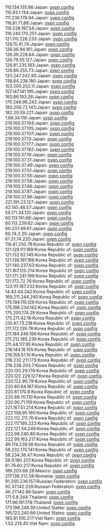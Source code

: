 110.134.135.86:Japan: [ovpn config](vpn/110_134_135_86.ovpn)  
110.93.1.134:Japan: [ovpn config](vpn/110_93_1_134.ovpn)  
111.238.178.94:Japan: [ovpn config](vpn/111_238_178_94.ovpn)  
116.81.71.88:Japan: [ovpn config](vpn/116_81_71_88.ovpn)  
119.228.187.54:Japan: [ovpn config](vpn/119_228_187_54.ovpn)  
119.240.170.251:Japan: [ovpn config](vpn/119_240_170_251.ovpn)  
121.110.228.233:Japan: [ovpn config](vpn/121_110_228_233.ovpn)  
126.15.41.74:Japan: [ovpn config](vpn/126_15_41_74.ovpn)  
126.36.94.161:Japan: [ovpn config](vpn/126_36_94_161.ovpn)  
126.39.228.84:Japan: [ovpn config](vpn/126_39_228_84.ovpn)  
126.79.55.127:Japan: [ovpn config](vpn/126_79_55_127.ovpn)  
126.81.235.183:Japan: [ovpn config](vpn/126_81_235_183.ovpn)  
126.89.255.73:Japan: [ovpn config](vpn/126_89_255_73.ovpn)  
133.247.242.90:Japan: [ovpn config](vpn/133_247_242_90.ovpn)  
138.64.238.180:Japan: [ovpn config](vpn/138_64_238_180.ovpn)  
153.200.253.11:Japan: [ovpn config](vpn/153_200_253_11.ovpn)  
157.147.141.195:Japan: [ovpn config](vpn/157_147_141_195.ovpn)  
160.86.193.26:Japan: [ovpn config](vpn/160_86_193_26.ovpn)  
170.249.96.242:Japan: [ovpn config](vpn/170_249_96_242.ovpn)  
180.200.72.143:Japan: [ovpn config](vpn/180_200_72_143.ovpn)  
182.20.59.221:Japan: [ovpn config](vpn/182_20_59_221.ovpn)  
1.66.34.119:Japan: [ovpn config](vpn/1_66_34_119.ovpn)  
219.100.37.104:Japan: [ovpn config](vpn/219_100_37_104.ovpn)  
219.100.37.105:Japan: [ovpn config](vpn/219_100_37_105.ovpn)  
219.100.37.107:Japan: [ovpn config](vpn/219_100_37_107.ovpn)  
219.100.37.13:Japan: [ovpn config](vpn/219_100_37_13.ovpn)  
219.100.37.177:Japan: [ovpn config](vpn/219_100_37_177.ovpn)  
219.100.37.182:Japan: [ovpn config](vpn/219_100_37_182.ovpn)  
219.100.37.19:Japan: [ovpn config](vpn/219_100_37_19.ovpn)  
219.100.37.31:Japan: [ovpn config](vpn/219_100_37_31.ovpn)  
219.100.37.49:Japan: [ovpn config](vpn/219_100_37_49.ovpn)  
219.100.37.51:Japan: [ovpn config](vpn/219_100_37_51.ovpn)  
219.100.37.55:Japan: [ovpn config](vpn/219_100_37_55.ovpn)  
219.100.37.58:Japan: [ovpn config](vpn/219_100_37_58.ovpn)  
219.100.37.86:Japan: [ovpn config](vpn/219_100_37_86.ovpn)  
219.100.37.87:Japan: [ovpn config](vpn/219_100_37_87.ovpn)  
219.100.37.96:Japan: [ovpn config](vpn/219_100_37_96.ovpn)  
221.191.23.127:Japan: [ovpn config](vpn/221_191_23_127.ovpn)  
42.145.48.57:Japan: [ovpn config](vpn/42_145_48_57.ovpn)  
59.171.34.131:Japan: [ovpn config](vpn/59_171_34_131.ovpn)  
60.113.191.66:Japan: [ovpn config](vpn/60_113_191_66.ovpn)  
60.113.239.82:Japan: [ovpn config](vpn/60_113_239_82.ovpn)  
60.237.49.61:Japan: [ovpn config](vpn/60_237_49_61.ovpn)  
60.74.2.25:Japan: [ovpn config](vpn/60_74_2_25.ovpn)  
61.21.74.220:Japan: [ovpn config](vpn/61_21_74_220.ovpn)  
118.41.250.78:Korea Republic of: [ovpn config](vpn/118_41_250_78.ovpn)  
121.129.111.189:Korea Republic of: [ovpn config](vpn/121_129_111_189.ovpn)  
121.132.62.145:Korea Republic of: [ovpn config](vpn/121_132_62_145.ovpn)  
121.138.197.166:Korea Republic of: [ovpn config](vpn/121_138_197_166.ovpn)  
121.140.237.63:Korea Republic of: [ovpn config](vpn/121_140_237_63.ovpn)  
121.167.125.214:Korea Republic of: [ovpn config](vpn/121_167_125_214.ovpn)  
121.171.241.199:Korea Republic of: [ovpn config](vpn/121_171_241_199.ovpn)  
121.172.72.76:Korea Republic of: [ovpn config](vpn/121_172_72_76.ovpn)  
123.111.187.232:Korea Republic of: [ovpn config](vpn/123_111_187_232.ovpn)  
14.43.44.242:Korea Republic of: [ovpn config](vpn/14_43_44_242.ovpn)  
169.211.244.240:Korea Republic of: [ovpn config](vpn/169_211_244_240.ovpn)  
175.194.115.126:Korea Republic of: [ovpn config](vpn/175_194_115_126.ovpn)  
175.198.234.162:Korea Republic of: [ovpn config](vpn/175_198_234_162.ovpn)  
175.200.174.28:Korea Republic of: [ovpn config](vpn/175_200_174_28.ovpn)  
175.211.42.16:Korea Republic of: [ovpn config](vpn/175_211_42_16.ovpn)  
210.97.73.218:Korea Republic of: [ovpn config](vpn/210_97_73_218.ovpn)  
211.172.139.78:Korea Republic of: [ovpn config](vpn/211_172_139_78.ovpn)  
211.184.246.166:Korea Republic of: [ovpn config](vpn/211_184_246_166.ovpn)  
211.212.185.239:Korea Republic of: [ovpn config](vpn/211_212_185_239.ovpn)  
211.44.117.95:Korea Republic of: [ovpn config](vpn/211_44_117_95.ovpn)  
218.144.18.105:Korea Republic of: [ovpn config](vpn/218_144_18_105.ovpn)  
218.158.51.10:Korea Republic of: [ovpn config](vpn/218_158_51_10.ovpn)  
218.232.211.173:Korea Republic of: [ovpn config](vpn/218_232_211_173.ovpn)  
218.238.203.7:Korea Republic of: [ovpn config](vpn/218_238_203_7.ovpn)  
220.120.29.178:Korea Republic of: [ovpn config](vpn/220_120_29_178.ovpn)  
220.122.229.127:Korea Republic of: [ovpn config](vpn/220_122_229_127.ovpn)  
220.122.90.79:Korea Republic of: [ovpn config](vpn/220_122_90_79.ovpn)  
220.80.64.187:Korea Republic of: [ovpn config](vpn/220_80_64_187.ovpn)  
220.81.170.8:Korea Republic of: [ovpn config](vpn/220_81_170_8.ovpn)  
220.89.70.110:Korea Republic of: [ovpn config](vpn/220_89_70_110.ovpn)  
220.90.71.119:Korea Republic of: [ovpn config](vpn/220_90_71_119.ovpn)  
221.167.51.214:Korea Republic of: [ovpn config](vpn/221_167_51_214.ovpn)  
222.108.95.160:Korea Republic of: [ovpn config](vpn/222_108_95_160.ovpn)  
222.112.211.76:Korea Republic of: [ovpn config](vpn/222_112_211_76.ovpn)  
222.117.195.223:Korea Republic of: [ovpn config](vpn/222_117_195_223.ovpn)  
222.121.54.249:Korea Republic of: [ovpn config](vpn/222_121_54_249.ovpn)  
222.98.240.80:Korea Republic of: [ovpn config](vpn/222_98_240_80.ovpn)  
222.99.163.217:Korea Republic of: [ovpn config](vpn/222_99_163_217.ovpn)  
49.174.239.56:Korea Republic of: [ovpn config](vpn/49_174_239_56.ovpn)  
58.232.170.141:Korea Republic of: [ovpn config](vpn/58_232_170_141.ovpn)  
58.234.38.47:Korea Republic of: [ovpn config](vpn/58_234_38_47.ovpn)  
59.9.180.201:Korea Republic of: [ovpn config](vpn/59_9_180_201.ovpn)  
61.76.60.217:Korea Republic of: [ovpn config](vpn/61_76_60_217.ovpn)  
189.203.69.28:Mexico: [ovpn config](vpn/189_203_69_28.ovpn)  
217.138.212.58:Romania: [ovpn config](vpn/217_138_212_58.ovpn)  
91.205.236.157:Russian Federation: [ovpn config](vpn/91_205_236_157.ovpn)  
92.37.142.226:Russian Federation: [ovpn config](vpn/92_37_142_226.ovpn)  
46.27.142.86:Spain: [ovpn config](vpn/46_27_142_86.ovpn)  
171.5.8.244:Thailand: [ovpn config](vpn/171_5_8_244.ovpn)  
171.96.191.178:Thailand: [ovpn config](vpn/171_96_191_178.ovpn)  
173.198.248.39:United States: [ovpn config](vpn/173_198_248_39.ovpn)  
195.123.240.66:United States: [ovpn config](vpn/195_123_240_66.ovpn)  
183.81.100.217:Viet Nam: [ovpn config](vpn/183_81_100_217.ovpn)  
1.52.214.45:Viet Nam: [ovpn config](vpn/1_52_214_45.ovpn)  
